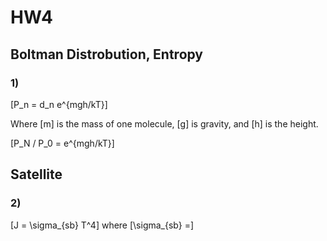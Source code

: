 # HW4


## Boltman Distrobution, Entropy

### 1)
\[P_n = d_n e^{mgh/kT}\]

Where \[m\] is the mass of one molecule, \[g\] is gravity, and \[h\] is the height.

\[P_N / P_0 = e^{mgh/kT}\]

## Satellite

### 2)
\[J = \sigma_{sb} T^4\] where \[\sigma_{sb} =\]
